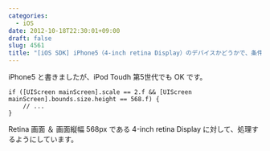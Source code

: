```yaml
---
categories:
  - iOS
date: 2012-10-18T22:30:01+09:00
draft: false
slug: 4561
title: "[iOS SDK] iPhone5（4-inch retina Display）のデバイスかどうかで、条件分岐をする方法"
---
```


iPhone5 と書きましたが、iPod Toudh 第5世代でも OK です。

```
if ([UIScreen mainScreen].scale == 2.f && [UIScreen mainScreen].bounds.size.height == 568.f) {
    // ...
}
```

Retina 画面 ＆ 画面縦幅 568px である 4-inch retina Display に対して、処理するようにしています。
